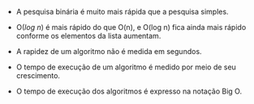 
- A pesquisa binária é muito mais rápida que a pesquisa simples.

- O(*log n*) é mais rápido do que O(n), e O(log n) fica ainda mais rápido conforme os elementos da lista aumentam.

- A rapidez de um algoritmo não é medida em segundos.

- O tempo de execução de um algoritmo é medido por meio de seu crescimento.

- O tempo de execução dos algoritmos é expresso na notação Big O.

